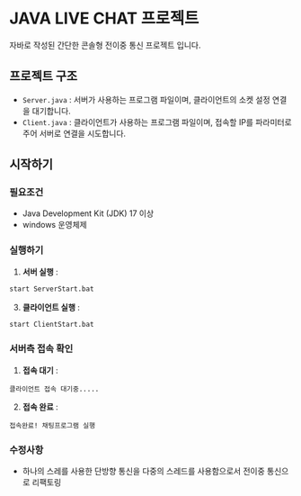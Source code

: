 # JAVA LIVE CHAT 프로젝트
자바로 작성된 간단한 콘솔형 전이중 통신 프로젝트 입니다.

## 프로젝트 구조
- `Server.java` : 서버가 사용하는 프로그램 파일이며, 클라이언트의 소켓 설정 연결을 대기합니다.
- `Client.java` : 클라이언트가 사용하는 프로그램 파일이며, 접속할 IP를 파라미터로 주어 서버로 연결을 시도합니다.

## 시작하기

### 필요조건 
- Java Development Kit (JDK) 17 이상
- windows 운영체제

### 실행하기 
1. **서버 실행** :
``` bash
start ServerStart.bat
```
3. **클라이언트 실행** :
``` bash
start ClientStart.bat
```

### 서버측 접속 확인
1. **접속 대기** :
```
클라이언트 접속 대기중.....
```
2. **접속 완료** :
```
접속완료! 채팅프로그램 실행
```

### 수정사항
- 하나의 스레를 사용한 단방향 통신을 다중의 스레드를 사용함으로서 전이중 통신으로 리팩토링
